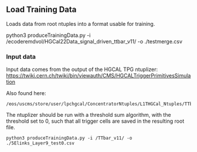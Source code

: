 ## Load Training Data

Loads data from root ntuples into a format usable for training.

python3 produceTrainingData.py -i /ecoderemdvol/HGCal22Data_signal_driven_ttbar_v11/ -o ./testmerge.csv

### Input data

Input data comes from the output of the HGCAL TPG ntuplizer: https://twiki.cern.ch/twiki/bin/viewauth/CMS/HGCALTriggerPrimitivesSimulation

Also found here: 

```
/eos/uscms/store/user/lpchgcal/ConcentratorNtuples/L1THGCal_Ntuples/TTbar_v11/
```

The ntuplizer should be run with a threshold sum algorithm, with the threshold set to 0, such that all trigger cells are saved in the resulting root file.

```
python3 produceTrainingData.py -i /TTbar_v11/ -o ./5Elinks_Layer9_test0.csv
```
